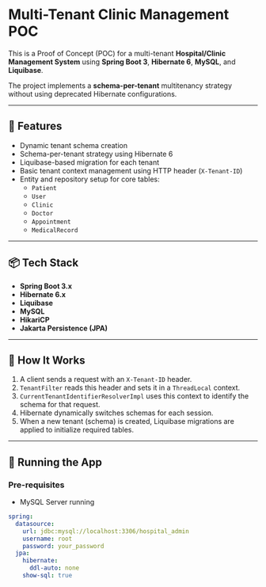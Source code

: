 # Multi-Tenant Clinic Management POC

This is a Proof of Concept (POC) for a multi-tenant **Hospital/Clinic Management System** using **Spring Boot 3**, **Hibernate 6**, **MySQL**, and **Liquibase**.

The project implements a **schema-per-tenant** multitenancy strategy without using deprecated Hibernate configurations.

---

## 🚀 Features

- Dynamic tenant schema creation
- Schema-per-tenant strategy using Hibernate 6
- Liquibase-based migration for each tenant
- Basic tenant context management using HTTP header (`X-Tenant-ID`)
- Entity and repository setup for core tables:
    - `Patient`
    - `User`
    - `Clinic`
    - `Doctor`
    - `Appointment`
    - `MedicalRecord`

---

## 📦 Tech Stack

- **Spring Boot 3.x**
- **Hibernate 6.x**
- **Liquibase**
- **MySQL**
- **HikariCP**
- **Jakarta Persistence (JPA)**

---

## 🧠 How It Works

1. A client sends a request with an `X-Tenant-ID` header.
2. `TenantFilter` reads this header and sets it in a `ThreadLocal` context.
3. `CurrentTenantIdentifierResolverImpl` uses this context to identify the schema for that request.
4. Hibernate dynamically switches schemas for each session.
5. When a new tenant (schema) is created, Liquibase migrations are applied to initialize required tables.

---

## 🧪 Running the App

### Pre-requisites

- MySQL Server running

```yaml
spring:
  datasource:
    url: jdbc:mysql://localhost:3306/hospital_admin
    username: root
    password: your_password
  jpa:
    hibernate:
      ddl-auto: none
    show-sql: true
```



